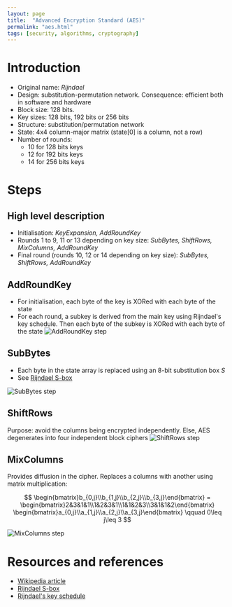 ```yaml
---
layout: page
title:  "Advanced Encryption Standard (AES)"
permalink: "aes.html"
tags: [security, algorithms, cryptography]
---
```


# Introduction
* Original name: *Rijndael*
* Design: substitution-permutation network. Consequence: efficient both in
software and hardware
* Block size: 128 bits.
* Key sizes: 128 bits, 192 bits or 256 bits
* Structure: substitution/permutation network
* State: 4x4 column-major matrix (state[0] is a column, not a row)
* Number of rounds:
  * 10 for 128 bits keys
  * 12 for 192 bits keys
  * 14 for 256 bits keys


# Steps
## High level description
* Initialisation: *KeyExpansion, AddRoundKey*
* Rounds 1 to 9, 11 or 13 depending on key size: *SubBytes, ShiftRows, MixColumns, AddRoundKey*
* Final round (rounds 10, 12 or 14 depending on key size): *SubBytes, ShiftRows, AddRoundKey*

## AddRoundKey
* For initialisation, each byte of the key is XORed with each byte of the state
* For each round, a subkey is derived from the main key using Rijndael's key schedule. Then each byte of the subkey is XORed with each byte of the state
![AddRoundKey step](https://upload.wikimedia.org/wikipedia/commons/thumb/a/ad/AES-AddRoundKey.svg/1280px-AES-AddRoundKey.svg.png)

## SubBytes
* Each byte in the state array is replaced using an 8-bit substitution box *S*
* See [Rijndael S-box](https://en.wikipedia.org/wiki/Rijndael_S-box)

![SubBytes step](https://upload.wikimedia.org/wikipedia/commons/thumb/a/a4/AES-SubBytes.svg/1280px-AES-SubBytes.svg.png)


## ShiftRows
Purpose: avoid the columns being encrypted independently. Else, AES degenerates into four independent block ciphers
![ShiftRows step](https://upload.wikimedia.org/wikipedia/commons/thumb/6/66/AES-ShiftRows.svg/1280px-AES-ShiftRows.svg.png)

## MixColumns
Provides diffusion in the cipher. Replaces a columns with another using matrix multiplication:

$$
\begin{bmatrix}b_{0,j}\\b_{1,j}\\b_{2,j}\\b_{3,j}\end{bmatrix} =
\begin{bmatrix}2&3&1&1\\1&2&3&1\\1&1&2&3\\3&1&1&2\end{bmatrix}
\begin{bmatrix}a_{0,j}\\a_{1,j}\\a_{2,j}\\a_{3,j}\end{bmatrix}
\qquad 0\leq j\leq 3
$$

![MixColumns step](https://upload.wikimedia.org/wikipedia/commons/thumb/7/76/AES-MixColumns.svg/1280px-AES-MixColumns.svg.png)

# Resources and references
* [Wikipedia article](https://en.wikipedia.org/wiki/Advanced_Encryption_Standard)
* [Rijndael S-box](https://en.wikipedia.org/wiki/Rijndael_S-box)
* [Rijndael's key schedule](https://en.wikipedia.org/wiki/Rijndael_key_schedule)
